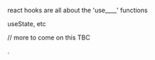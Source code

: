 react hooks are all about the 'use____' functions

useState, etc








// more to come on this
TBC

.
